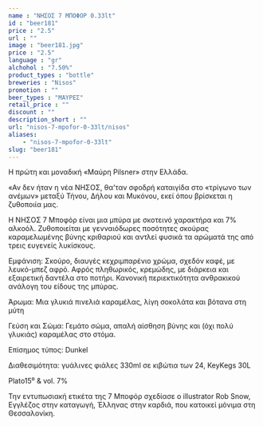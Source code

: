 ```yaml
---
name : "ΝΗΣΟΣ 7 ΜΠΟΦΟΡ 0.33lt"
id : "beer181"
price : "2.5"
url : ""
image : "beer181.jpg"
price : "2.5"
language : "gr"
alchohol : "7.50%"
product_types : "bottle"
breweries : "Nisos"
promotion : ""
beer_types : "ΜΑΥΡΕΣ"
retail_price : ""
discount : ""
description_short : ""
url: "nisos-7-mpofor-0-33lt/nisos"
aliases: 
    - "nisos-7-mpofor-0-33lt"
slug: "beer181"
---
```


Η πρώτη και μοναδική «Μαύρη Pilsner» στην Ελλάδα.

«Αν δεν ήταν η νέα ΝΗΣΟΣ, θα’ταν σφοδρή καταιγίδα στο «τρίγωνο των ανέμων» μεταξύ Τήνου, Δήλου και Μυκόνου, εκεί όπου βρίσκεται η ζυθοποιία μας.

Η ΝΗΣΟΣ 7 Μποφόρ είναι μια μπύρα με σκοτεινό χαρακτήρα και 7% αλκοόλ. Ζυθοποιείται με γενναιόδωρες ποσότητες σκούρας καραμελωμένης βύνης κριθαριού και αντλεί φυσικά τα αρώματά της από τρεις ευγενείς λυκίσκους.

Εμφάνιση: Σκούρο, διαυγές κεχριμπαρένιο χρώμα, σχεδόν καφέ, με λευκό-μπεζ αφρό. Αφρός πληθωρικός, κρεμώδης, με διάρκεια και εξαιρετική δαντέλα στο ποτήρι. Κανονική περιεκτικότητα ανθρακικού ανάλογη του είδους της μπύρας.

Άρωμα: Μια γλυκιά πινελιά καραμέλας, λίγη σοκολάτα και βότανα στη μύτη

Γεύση και Σώμα: Γεμάτο σώμα, απαλή αίσθηση βύνης και (όχι πολύ γλυκιάς) καραμέλας στο στόμα.

Επίσημος τύπος: Dunkel

Διαθεσιμότητα: γυάλινες φιάλες 330ml σε κιβώτια των 24, KeyKegs 30L

Plato15⁰ &amp; vol. 7%

Την εντυπωσιακή ετικέτα της 7 Μποφόρ σχεδίασε ο illustrator Rob Snow, Εγγλέζος στην καταγωγή, Έλληνας στην καρδιά, που κατοικεί μόνιμα στη Θεσσαλονίκη.